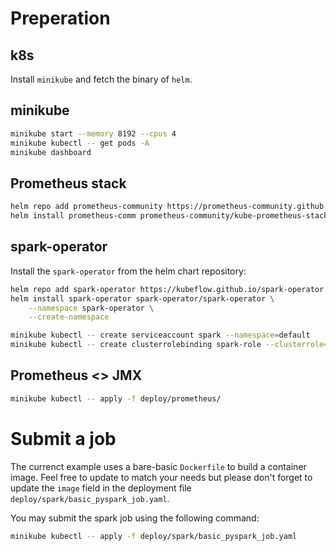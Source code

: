 
# Preperation

## k8s

Install `minikube` and fetch the binary of `helm`.

## minikube
```bash
minikube start --memory 8192 --cpus 4
minikube kubectl -- get pods -A
minikube dashboard
```

## Prometheus stack
```bash
helm repo add prometheus-community https://prometheus-community.github.io/helm-charts
helm install prometheus-comm prometheus-community/kube-prometheus-stack
```


## spark-operator

Install the `spark-operator` from the helm chart repository:

```bash
helm repo add spark-operator https://kubeflow.github.io/spark-operator
helm install spark-operator spark-operator/spark-operator \
    --namespace spark-operator \
    --create-namespace
```

```bash
minikube kubectl -- create serviceaccount spark --namespace=default
minikube kubectl -- create clusterrolebinding spark-role --clusterrole=edit --serviceaccount=default:spark --namespace=default
```


## Prometheus <> JMX
```bash
minikube kubectl -- apply -f deploy/prometheus/
```


# Submit a job

The currenct example uses a bare-basic `Dockerfile` to build a container image.
Feel free to update to match your needs but please don't forget to update the `image` field in the deployment file `deploy/spark/basic_pyspark_job.yaml`.

You may submit the spark job using the following command:

```bash
minikube kubectl -- apply -f deploy/spark/basic_pyspark_job.yaml
```
